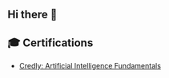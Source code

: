 ## Hi there 👋

## 🎓 Certifications
- [Credly: Artificial Intelligence Fundamentals](https://www.credly.com/badges/0ac3a9a5-b14b-4134-9bb5-c9341f6dd870/public_url)

<!--
**youneedgreg/youneedgreg** is a ✨ _special_ ✨ repository because its `README.md` (this file) appears on your GitHub profile.

Here are some ideas to get you started:

- 🔭 I’m currently working on ...
- 🌱 I’m currently learning ...
- 👯 I’m looking to collaborate on ...
- 🤔 I’m looking for help with ...
- 💬 Ask me about ...
- 📫 How to reach me: ...
- 😄 Pronouns: ...
- ⚡ Fun fact: ...
-->
